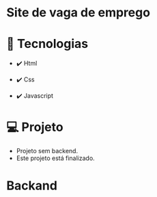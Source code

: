 # Site de vaga de emprego

# 🚀 Tecnologias

* ✔️ Html

* ✔️ Css

* ✔️ Javascript

# 💻 Projeto

* Projeto sem backend.
* Este projeto está finalizado.

# Backand

